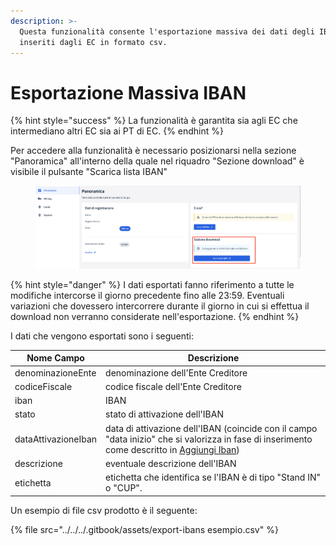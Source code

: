 ```yaml
---
description: >-
  Questa funzionalità consente l'esportazione massiva dei dati degli IBAN
  inseriti dagli EC in formato csv.
---
```


# Esportazione Massiva IBAN

{% hint style="success" %}
La funzionalità è garantita sia agli EC che intermediano altri EC sia ai PT di EC.
{% endhint %}

Per accedere alla funzionalità è necessario posizionarsi nella sezione "Panoramica" all'interno della quale nel riquadro "Sezione download" è visibile il pulsante "Scarica lista IBAN"

<figure><img src="../../../.gitbook/assets/Screenshot 2024-01-15 alle 12.48.07.png" alt=""><figcaption></figcaption></figure>

{% hint style="danger" %}
I dati esportati fanno riferimento a tutte le modifiche intercorse il giorno precedente fino alle 23:59. Eventuali variazioni che dovessero intercorrere durante il giorno in cui si effettua il download non verranno considerate nell'esportazione.
{% endhint %}

I dati che vengono esportati sono i seguenti:

| Nome Campo          | Descrizione                                                                                                                                                     |
| ------------------- | --------------------------------------------------------------------------------------------------------------------------------------------------------------- |
| denominazioneEnte   | denominazione dell'Ente Creditore                                                                                                                               |
| codiceFiscale       | codice fiscale dell'Ente Creditore                                                                                                                              |
| iban                | IBAN                                                                                                                                                            |
| stato               | stato di attivazione dell'IBAN                                                                                                                                  |
| dataAttivazioneIban | data di attivazione dell'IBAN (coincide con il campo "data inizio" che si valorizza in fase di inserimento come descritto in [Aggiungi Iban](aggiungi-iban.md)) |
| descrizione         | eventuale descrizione dell'IBAN                                                                                                                                 |
| etichetta           | etichetta che identifica se l'IBAN è di tipo "Stand IN" o "CUP".                                                                                                |

Un esempio di file csv prodotto è il seguente:

{% file src="../../../.gitbook/assets/export-ibans esempio.csv" %}

